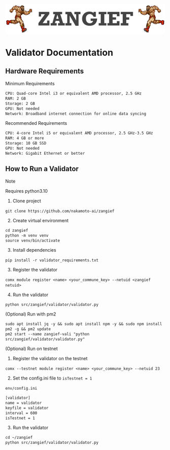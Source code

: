 ![ZANGIEF](images/zangief.png)

# Validator Documentation

## Hardware Requirements
 Minimum Requirements

    CPU: Quad-core Intel i3 or equivalent AMD processor, 2.5 GHz
    RAM: 2 GB
    Storage: 2 GB
    GPU: Not needed
    Network: Broadband internet connection for online data syncing

 Recommended Requirements

    CPU: 4-core Intel i5 or equivalent AMD processor, 2.5 GHz-3.5 GHz
    RAM: 4 GB or more
    Storage: 10 GB SSD
    GPU: Not needed
    Network: Gigabit Ethernet or better


## How to Run a Validator

> [!NOTE]
> Requires python3.10


1) Clone project

`git clone https://github.com/nakamoto-ai/zangief`

2) Create virtual environment

```
cd zangief
python -m venv venv
source venv/bin/activate
```

3) Install dependencies

`pip install -r validator_requirements.txt`

3) Register the validator

`comx module register <name> <your_commune_key> --netuid <zangief netuid>`

4) Run the validator

```
python src/zangief/validator/validator.py
```

(Optional) Run with pm2 

```
sudo apt install jq -y && sudo apt install npm -y && sudo npm install pm2 -g && pm2 update
pm2 start --name zangief-vali "python src/zangief/validator/validator.py"
```

(Optional) Run on testnet

1) Register the validator on the testnet

`comx --testnet module register <name> <your_commune_key> --netuid 23`

2) Set the config.ini file to `isTestnet = 1`

`env/config.ini` 
```
[validator]
name = validator
keyfile = validator
interval = 600
isTestnet = 1
```

3) Run the validator

```
cd ~/zangief
python src/zangief/validator/validator.py
```